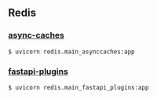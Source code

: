 
## Redis

### [async-caches](https://rafalp.github.io/async-caches/)

```
$ uvicorn redis.main_asynccaches:app
```

### [fastapi-plugins](https://pypi.org/project/fastapi-plugins/)

```
$ uvicorn redis.main_fastapi_plugins:app
```
